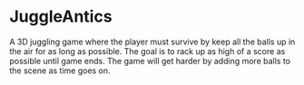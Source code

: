 # JuggleAntics
A 3D juggling game where the player must survive by keep all the balls up in the air for as long as possible. 
The goal is to rack up as high of a score as possible until game ends. 
The game will get harder by adding more balls to the scene as time goes on.

